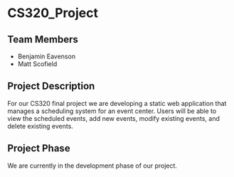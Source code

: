 # CS320_Project
## Team Members
  - Benjamin Eavenson
  - Matt Scofield
## Project Description
  For our CS320 final project we are developing a static web application that manages a scheduling system for an event center.
  Users will be able to view the scheduled events, add new events, modify existing events, and delete existing events.
## Project Phase
  We are currently in the development phase of our project.
